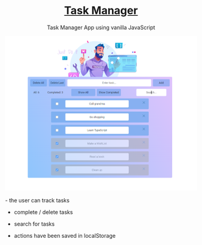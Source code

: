 
<div align="center">

# <a href='https://github.com/PetrovaValerie/task-manager'> Task Manager </a> 
  
<!-- DESCRIPTION -->
  
Task Manager App using vanilla JavaScript

![Screen page][screen]

[screen]: img/app.png
  
  <div align="left">
  - the user can track tasks
    
  - complete / delete tasks
    
  - search for tasks
    
  - actions have been saved in localStorage
  </div>
</div>

